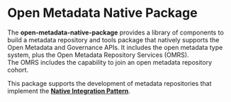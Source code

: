 <!-- SPDX-License-Identifier: Apache-2.0 -->

# Open Metadata Native Package	

The **open-metadata-native-package** provides a library of components to
build a metadata repository and tools package that natively supports
the Open Metadata and Governance APIs.
It includes the open metadata type system,
plus the Open Metadata Repository Services (OMRS).  
The OMRS includes the capability to join an open metadata repository cohort. 

This package supports the development of metadata repositories that
implement the **[Native Integration Pattern](../../../open-metadata-publication/website/open-metadata-integration-patterns/native-integration-pattern.md)**.
 